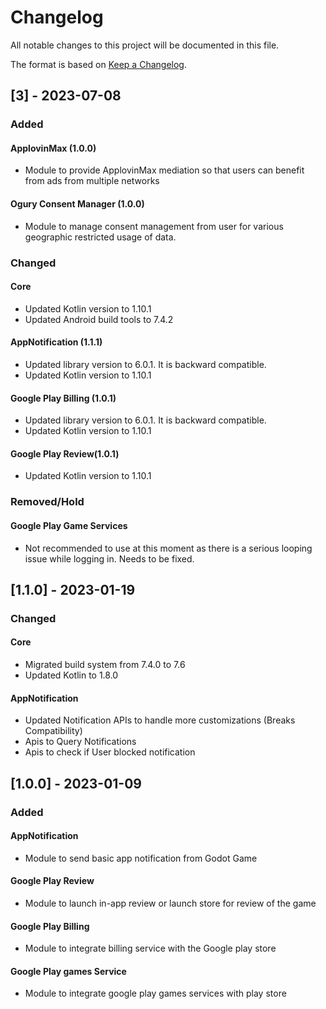 # Changelog

All notable changes to this project will be documented in this file.

The format is based on [Keep a Changelog](https://keepachangelog.com/en/1.0.0/).

## [3] - 2023-07-08


### Added

#### ApplovinMax (1.0.0)

- Module to provide ApplovinMax mediation so that users can benefit from ads from multiple networks

#### Ogury Consent Manager (1.0.0)

- Module to manage consent management from user for various geographic restricted usage of data.

### Changed

#### Core
- Updated Kotlin version to 1.10.1
- Updated Android build tools to 7.4.2

#### AppNotification (1.1.1)

- Updated library version to 6.0.1. It is backward compatible.
- Updated Kotlin version to 1.10.1
  
#### Google Play Billing (1.0.1)

- Updated library version to 6.0.1. It is backward compatible.
- Updated Kotlin version to 1.10.1


#### Google Play Review(1.0.1)

- Updated Kotlin version to 1.10.1


### Removed/Hold

#### Google Play Game Services

- Not recommended to use at this moment as there is a serious looping issue while logging in. Needs to be fixed.


## [1.1.0] - 2023-01-19


### Changed

#### Core
- Migrated build system from 7.4.0 to 7.6
- Updated Kotlin to 1.8.0


#### AppNotification

- Updated Notification APIs to handle more customizations (Breaks Compatibility)
- Apis to Query Notifications
- Apis to check if User blocked notification


## [1.0.0] - 2023-01-09


### Added

#### AppNotification

- Module to send basic app notification from Godot Game

#### Google Play Review

- Module to launch in-app review or launch store for review of the game

#### Google Play Billing

- Module to integrate billing service with the Google play store

#### Google Play games Service

- Module to integrate google play games services with play store

